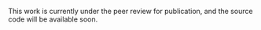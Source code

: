 
This work is currently under the peer review for publication, and the source code will be available soon.
